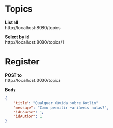 # Topics
**List all**<br>
http://localhost:8080/topics

**Select by id** <br>
http://localhost:8080/topics/1

# Register
**POST to** <br>
http://localhost:8080/topics

**Body**
```JSON
{
    "title": "Qualquer dúvida sobre Kotlin",
    "message": "Como permitir variáveis nulas?",
    "idCourse": 1,
    "idAuthor": 1
}
```